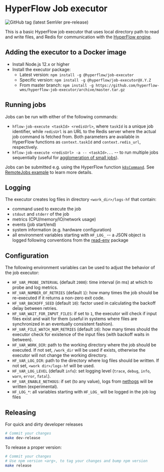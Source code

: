 # HyperFlow Job executor

![GitHub tag (latest SemVer pre-release)](https://img.shields.io/github/v/tag/hyperflow-wms/hyperflow-job-executor?include_prereleases&sort=date)

This is a basic HyperFlow job executor that uses local directory path to read and write files, and Redis for communication with the [HyperFlow engine](https://github.com/hyperflow-wms/hyperflow).

## Adding the executor to a Docker image
- Install Node.js 12.x or higher 
- Install the executor package: 
  * Latest version: `npm install -g @hyperflow/job-executor`
  * Specific version: `npm install -g @hyperflow/job-executor@X.Y.Z`
  * From master branch: `npm install -g https://github.com/hyperflow-wms/hyperflow-job-executor/archive/master.tar.gz`

## Running jobs
Jobs can be run with either of the following commands:
- `hflow-job-execute <taskId> <redisUrl>`, where `taskId` is a unique job identifier, while `redisUrl` is an URL to the Redis server where the actual job command is fetched from. Both parameters are available in HyperFlow functions as `context.taskId` and `context.redis_url`, respectively.
- `hflow-job-execute <redisUrl> -a -- <taskId>...` -- to run multiple jobs sequentially (useful for [agglomeration of small jobs](https://github.com/hyperflow-wms/hyperflow/wiki/Task-agglomeration)).

Jobs can be submitted e.g. using the HyperFlow function [`k8sCommand`](https://github.com/hyperflow-wms/hyperflow/blob/master/functions/kubernetes/k8sCommand.js). See [RemoteJobs example](https://github.com/hyperflow-wms/hyperflow/tree/master/examples/RemoteJobs) to learn more details.

## Logging
The executor creates log files in directory `<work_dir>/logs-hf` that contain:
- command used to execute the job
- `stdout` and `stderr` of the job
- metrics (CPU/memory/IO/network usage)
- events (job start/end)
- system information (e.g. hardware configuration)
- all environment variables starting with `HF_LOG_` -- a JSON object is logged following conventions from the [read-env](https://www.npmjs.com/package/read-env) package

## Configuration

The following environment variables can be used to adjust the behavior of the job executor:
- `HF_VAR_PROBE_INTERVAL` (default `2000`): time interval (in ms) at which to probe and log metrics.
- `HF_VAR_NUMBER_OF_RETRIES` (default `1`): how many times the job should be re-executed if it returns a non-zero exit code.  
- `HF_VAR_BACKOFF_SEED` (default `10`): factor used in calculating the backoff delay between retries.
- `HF_VAR_WAIT_FOR_INPUT_FILES`: if set to `1`, the executor will check if input files exist and wait for them (useful in systems where files are synchronized in an eventually consistent fashion).
- `HF_VAR_FILE_WATCH_NUM_RETRIES` (default `10`): how many times should the executor check for existence of the input files (with backoff waits in between).
- `HF_VAR_WORK_DIR`: path to the working directory where the job should be executed. If not set, `/work_dir` will be used if exists, otherwise the executor will not change the working directory.
- `HF_VAR_LOG_DIR`: path to the directory where log files should be written. If not set, `<work dir>/logs-hf` will be used.
- `HF_VAR_LOG_LEVEL` (default `info`): set logging level (`trace`, `debug`, `info`, `warn`, `error`, `fatal`).
- `HF_VAR_ENABLE_NETHOGS`: if set (to any value), logs from [nethogs](https://github.com/raboof/nethogs) will be written (experimental).
- `HF_LOG_*`: all variables starting with `HF_LOG_` will be logged in the job log files

## Releasing

For quick and dirty developer releases

```bash
# Commit your changes
make dev-release
```

To release a proper version:

```bash
# Commit your changes
# Use npm version <arg>, to tag your changes and bump npm version
make release
```
